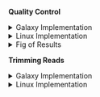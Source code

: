 **Quality Control**

<details >
<summary>Galaxy Implementation</summary>
<br>
-Select the **FastQC tool** with the following parameters
1. &quot;Short read data from your current history&quot;: Choose here either only the SRR891268\_R1 file with param-file or use param-files; use Multiple datasets to choose both SRR891268\_R1 and SRR891268\_R2.
2. Inspect the web page output of FastQC tool for the SRR891268\_R1 sample. Check what adapters are found at the end of the reads.
</details>  
<details >
<summary>Linux Implementation</summary>
<br>
  
-Download the FastQC module
Note: FASTQC requires java and javac installed for implementation and you need to run the fastqc file from the folder (using the relative/absolute links to the sequence reads)
$ sudo apt install default-jre
$ sudo apt install default-jdk
-Make the “fastqc” an executable file
```python
$ chmod 755 fastqc
```
-Run the fastqc on all sequenced reads from its folder
```python  
$ fastqc SRR891268_chr22_enriched_R1.fastq SRR891268_chr22_enriched_R2.fastq  
``` 
The report for each file is generated as an html file and a zip file containing more files that can be customised for reports. Look into the html files
</details>

<details >
<summary>Fig of Results</summary>
<br>
</details>   

**Trimming Reads**
  
<details >
<summary>Galaxy Implementation</summary>
<br>
  
-Select the **Cutadapt tool** with the following parameters

1. &quot;Single-end or Paired-end reads?&quot;: Paired-end

1. param-file &quot;FASTQ/A file #1&quot;: select SRR891268\_R1
2. param-file &quot;FASTQ/A file #2&quot;: select SRR891268\_R2
3. In &quot;Read 1 Options&quot;:

In &quot;3&#39; (End) Adapters&quot;:

param-repeat &quot;Insert 3&#39; (End) Adapters&quot;

&quot;Source&quot;: Enter custom sequence

&quot;Enter custom 3&#39; adapter name (Optional if Multiple output is &#39;No&#39;)&quot;: Nextera R1

&quot;Enter custom 3&#39; adapter sequence&quot;: CTGTCTCTTATACACATCTCCGAGCCCACGAGAC

1. In &quot;Read 2 Options&quot;:

In &quot;3&#39; (End) Adapters&quot;:

param-repeat &quot;Insert 3&#39; (End) Adapters&quot;

&quot;Source&quot;: Enter custom sequence

&quot;Enter custom 3&#39; adapter name (Optional)&quot;: Nextera R2

&quot;Enter custom 3&#39; adapter sequence&quot;: CTGTCTCTTATACACATCTGACGCTGCCGACGA

1. In &quot;Filter Options&quot;:

&quot;Minimum length&quot;: 20

1. In &quot;Read Modification Options&quot;:

&quot;Quality cutoff&quot;: 20

1. In &quot;Output Options&quot;:

&quot;Report&quot;: Yes

1. Click on the galaxy-eye (eye) icon of the report and read the first lines.

-*Check Adapter Removal*

Select the **Fast QC tool** with the following parameters

1. &quot;Short read data from your current history&quot;: select the output of Cutadapt param files; use; Multiple datasets to choose both Read 1 Output and Read 2 Output.
2. Click on the galaxy-eye (eye) icon of the report and read the first lines.
</details>  
<details >
<summary>Linux Implementation</summary>
<br>
-The fastqc report  indicates the presence of an overrepresented sequence and fastqc identifies it as “Nextera Transposase Sequence ''. This sequence is similar to but longer than the one given in the tutorial.

SRR891268_chr22_enriched_R1 = CTGTCTCTTATACACATCTCCGAGCCCACGAGACTAAGGCGAATCTCGTA (fastqc)
SRR891268_chr22_enriched_R1 = CTGTCTCTTATACACATCTCCGAGCCCACGAGAC (Galaxy tutorial)
SRR891268_chr22_enriched_R2 = CTGTCTCTTATACACATCTGACGCTGCCGACGAGTGTAGATCTCGGTGGT (fastqc)
SRR891268_chr22_enriched_R2 = CTGTCTCTTATACACATCTGACGCTGCCGACGA (Galaxy tutorial)
  
**Install cutadapt running**
 ```python 
-$ sudo apt install cutadapt
```
**For paired end trimming**
 ```python 
-$ cutadapt -a CTGTCTCTTATACACATCTCCGAGCCCACGAGAC -A CTGTCTCTTATACACATCTGACGCTGCCGACGA --minimum-length 20 -q 20 -o trimmed_1.fastq -p trimmed_2.fastq SRR891268_chr22_enriched_R1.fastq SRR891268_chr22_enriched_R2.fastq
 ```
<details >
<summary>Fig of Results</summary>
<br>
</details> 
  
**Mapping**
  
<details >
<summary>Galaxy Implementation</summary>
<br>
-### **Mapping reads to reference genome**

Select the **Bowtie2**   **tool** with the following parameters:

1. &quot;Is this single or paired library&quot;: Paired-end

1. param-file &quot;FASTQ/A file #1&quot;: select the output of Cutadapt tool &quot;Read 1 Output&quot;
2. param-file &quot;FASTQ/A file #2&quot;: select the output of Cutadapt tool &quot;Read 2 Output&quot;
3. &quot;Do you want to set paired-end options?&quot;: Yes

&quot;Set the maximum fragment length for valid paired-end alignments&quot;: 1000

&quot;Allow mate dovetailing&quot;: Yes

1. &quot;Will you select a reference genome from your history or use a built-in index?&quot;: Use a built-in genome index

1. &quot;Select reference genome&quot;: Human (Homo sapiens): hg38 Canonical
2. &quot;Set read groups information?&quot;: Do not set
3. &quot;Select analysis mode&quot;: 1: Default setting only

&quot;Do you want to use presets?&quot;: Very sensitive end-to-end (--very-sensitive)

1. &quot;Do you want to tweak SAM/BAM Options?&quot;: No
2. &quot;Save the bowtie2 mapping statistics to the history&quot;: Yes

1. Click on the galaxy-eye (eye) icon of the mapping stats.
</details>  
<details >
<summary>Linux Implementation</summary>
<br>
  
**Pulling the sequence for chromosome 22 for indexing and mapping**
 ```python   
-$ wget --timestamping 'ftp://hgdownload.cse.ucsc.edu/goldenPath/hg38/chromosomes/chr22.fa.gz' -O chr22.fa.gz
   For mapping to chr22-
```
**install bowtie2**
  
-Create index for Chromosome 22:  
```python  bowtie2-build chr22.fa.gz indexed_chr22 ```
-Start mapping for the parameters specified by Galaxy: 
```pythonbowtie2 --very-sensitive --maxins 1000 --dovetail -x indexed_chr22 -1 trimmed_1.fastq -2 trimmed_2.fastq -S Aligned_output.sam ```
</details>  
<details>
<summary>Fig of Results</summary>
<br>
</details>  

  

  
  

























